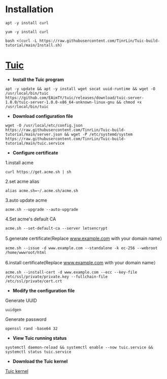 # **Installation**
```
apt -y install curl
```
```
yum -y install curl
```
```
bash <(curl -L https://raw.githubusercontent.com/TinrLin/Tuic-build-tutorial/main/Install.sh)
```

# [Tuic](https://github.com/EAimTY/tuic)
- **Install the Tuic program**
```
apt -y update && apt -y install wget socat uuid-runtime && wget -O /usr/local/bin/tuic https://github.com/EAimTY/tuic/releases/download/tuic-server-1.0.0/tuic-server-1.0.0-x86_64-unknown-linux-gnu && chmod +x /usr/local/bin/tuic
```
- **Download configuration file**
```
wget -O /usr/local/etc/config.json https://raw.githubusercontent.com/TinrLin/Tuic-build-tutorial/main/server.json && wget -P /etc/systemd/system https://raw.githubusercontent.com/TinrLin/Tuic-build-tutorial/main/tuic.service
```

- **Configure certificate**

 1.install acme

```
curl https://get.acme.sh | sh 
```
 2.set acme alias
```
alias acme.sh=~/.acme.sh/acme.sh
```
 3.auto update acme
```
acme.sh --upgrade --auto-upgrade
```
 4.Set acme's default CA
```
acme.sh --set-default-ca --server letsencrypt
```
 5.generate certificate(Replace www.example.com with your domain name）
```
acme.sh --issue -d www.example.com --standalone -k ec-256 --webroot /home/wwwroot/html
```
 6.install certificate(Replace www.example.com with your domain name）
```
acme.sh --install-cert -d www.example.com --ecc --key-file /etc/ssl/private/private.key --fullchain-file /etc/ssl/private/cert.crt
```

- **Modify the configuration file**

 Generate UUID
```
uuidgen
```
 Generate password
```
openssl rand -base64 32
```
- **View Tuic running status**

```
systemctl daemon-reload && systemctl enable --now tuic.service && systemctl status tuic.service
```
- **Download the Tuic kernel**

 [Tuic kernel](https://github.com/EAimTY/tuic/releases/download/tuic-client-1.0.0/tuic-client-1.0.0-x86_64-pc-windows-gnu.exe) 


